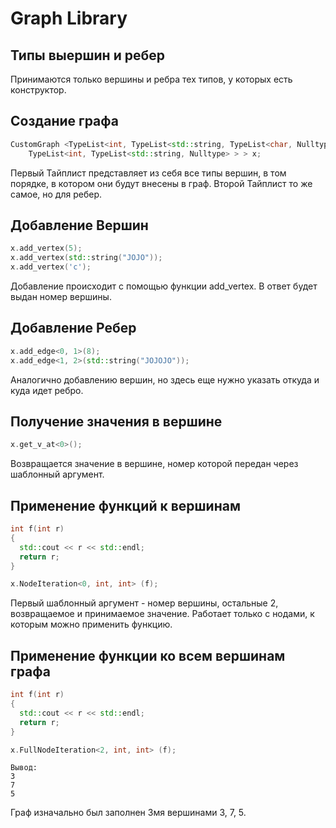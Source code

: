 # Graph Library

## Типы выершин и ребер
Принимаются только вершины и ребра тех типов, у которых есть конструктор.

## Создание графа

```cpp
CustomGraph <TypeList<int, TypeList<std::string, TypeList<char, Nulltype> > >, 
    TypeList<int, TypeList<std::string, Nulltype> > > x;
```
Первый Тайплист представляет из себя все типы вершин, в том порядке, в котором они будут внесены в граф.
Второй Тайплист то же самое, но для ребер.

## Добавление Вершин
```cpp
x.add_vertex(5);
x.add_vertex(std::string("JOJO"));
x.add_vertex('c');
```
Добавление происходит с помощью функции add_vertex. В ответ будет выдан номер вершины.

## Добавление Ребер

```cpp
x.add_edge<0, 1>(8);
x.add_edge<1, 2>(std::string("JOJOJO"));
```

Аналогично добавлению вершин, но здесь еще нужно указать откуда и куда идет ребро.

## Получение значения в вершине

```cpp
x.get_v_at<0>();
```
Возвращается значение в вершине, номер которой передан через шаблонный аргумент.

## Применение функций к вершинам

```cpp
int f(int r)
{
  std::cout << r << std::endl;
  return r;
}

x.NodeIteration<0, int, int> (f);
```

Первый шаблонный аргумент - номер вершины, остальные 2, возвращаемое и принимаемое значение.
Работает только с нодами, к которым можно применить функцию.


## Применение функции ко всем вершинам графа

```cpp
int f(int r)
{
  std::cout << r << std::endl;
  return r;
}

x.FullNodeIteration<2, int, int> (f);
```

```
Вывод:
3
7
5
```

Граф изначально был заполнен 3мя вершинами 3, 7, 5.